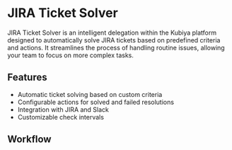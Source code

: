 # JIRA Ticket Solver

JIRA Ticket Solver is an intelligent delegation within the Kubiya platform designed to automatically solve JIRA tickets based on predefined criteria and actions. It streamlines the process of handling routine issues, allowing your team to focus on more complex tasks.

## Features

- Automatic ticket solving based on custom criteria
- Configurable actions for solved and failed resolutions
- Integration with JIRA and Slack
- Customizable check intervals

## Workflow
